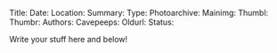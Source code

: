 Title:
Date:
Location:
Summary:
Type:
Photoarchive:
Mainimg:
Thumbl:
Thumbr:
Authors:
Cavepeeps:
Oldurl:
Status:

Write your stuff here and below!

<!---
delete this before posting because it will appear as a html comment

METADATA:

Title: Title of the trip, i.e Wales III or Yorkshire IV or France

Date: Date in YYYY-MM-DD format

Location: Location of trip i.e Yorkshire, Wales, or France. This sets the folder the article is sorted into mostly. Put "index" for anouncenement type things.

Summary: The short blurb that will appear on the main page

Type: Usually either 'trip' or 'tour' depending on the trip report type. stickyindex for the main calender item on the index page or index for announcements. 'unlisted' if you want the article to get published but not appear on the index, sidebar or archive page (accessible by direct link only essentially).

Photoarchive: Delete for no photo archive, leave blank for autogenerated location (will not work for NZ subsite), or type a custom path for the archive (../photo_archive/newzealand/YYYY-MM-DD%20-%20Placename). You will have to make this folder and populate it yourself.

Mainimg: filename including extension of image in photoarchive folder to display in the article, leave blank for no image.

Thumbl: filename including extension of image in photoarchive folder to display as the left thumbnail on the main index page

Thumbr: same but the right thumbnail

Authors: The authors of the article, seperated by commas e.g. "Stores Gnomes, Stores Mice"

Cavepeeps: A list of the trips that happened. Normal trips and through trips supported. Format as below:
DATE=YYYY-MM-DD; CAVE=Cave 1; PEOPLE=Person 1, Person 2, Person 3, Person 4;
DATE=YYYY-MM-DD; CAVE=Cave 2 > Cave 3; PEOPLE=Person 1, Person 2, Person 3, Person 4;
NOCAVE=Person 5, Person 6;
Each entry should be on a new line and lines after the first 1 should be indented by more than 4 spaces (essetially match up the start of the entries).

Oldurl: If this is an old trip report being converted copy the caving url from /rcc/ e.g /rcc/caving/place/YYYY-MM-DD-place.php and write it here.

Status: Set this to "draft" if you don't want it to appear on the site yet or delete entirely if you do

OTHER STUFF:

To position the mainimg in the page use:
    {{ mainimg }}
This will be replaced by all the lovely html for the image.

To position a list of cavers on the trip, with links to their pages, use:
    {{ allpeople }}
I've been using:
    #####{{ allpeople }}
Which becomes header 5 as there is no styling by default on the list (other than being links).

Also you can easily print lists of people on a specific trip by copying and pasting what you wrote in the cavepeeps metadata! For example:

{{ DATE=2016-01-01; CAVE=Jingling Pot; }}

Again, thats just a list of plain links so format it nicely:

###Cave Name: {{ DATE=2016-01-01; CAVE=Jingling Pot; }}

That will print a list of all the people who went to that cave on that day. If you have metadata like this:

DATE=2016-01-01; CAVE=Agen Allwedd; PEOPLE=Caver A, Caver B;
DATE=2016-01-01; CAVE=Agen Allwedd; PEOPLE=Caver C, Caver D;

Where you want to show that different groupings of people went into the same cave on the same day then you can do this:

###Cave Name - Group 1 route: {{ DATE=2016-01-01; CAVE=Jingling Pot;1 }}
###Cave Name - Group 3 route: {{ DATE=2016-01-01; CAVE=Jingling Pot;2 }}

Note the number at the end. This will just print the people in the nth grouping.

There is a plugin active to allow easy inline posting of images. Similar to the way links work in standard markdown:

{"Caption Goes Here Or Not" left}(filename.jpg)

Within the curly braces on the left there is a caption in quotes, this is optional. There is also an alignment (left) on the right which can be left/right/center. In the round braces on the right is the url in quotes of the image. This will link to photos in the specified photoarchive (i.e just use the filename!). Also the link ('href' attribute of 'a' tag) will (cleverly) point at the curator html page for that photo. To point it somewhere else:

{"Caption Goes Here Or Not" left}(filename.jpg, http://some.link/elsewhere)

If you want to link to images outside of the photoarchive then put an exclamation mark after the first curly brace:

{!"Caption Goes Here Or Not" left}(www.external.com/image.jpg)

Both the img src and a href will point to the image. If you want the 'a' tag 'href' (image link) to point somewhere else:

{!"Caption Goes Here Or Not" left}(www.external.com/image.jpg, http://some.link/elsewhere)

delete this before posting because it will appear as a html comment
--->
